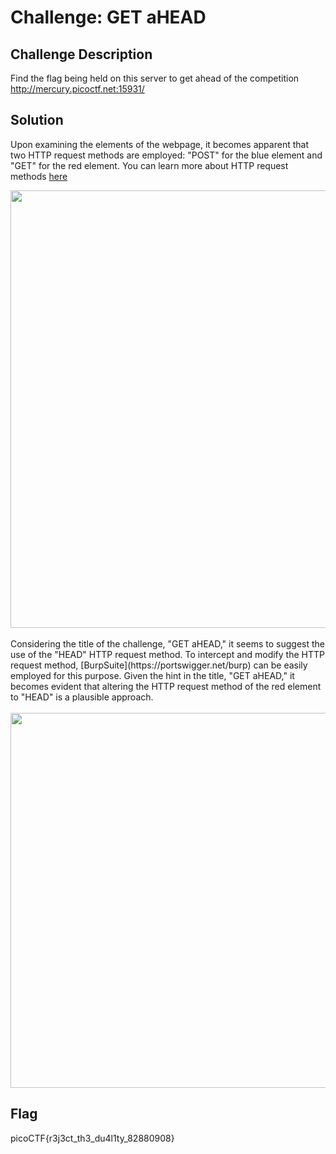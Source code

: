 # Challenge: GET aHEAD

## Challenge Description
Find the flag being held on this server to get ahead of the competition http://mercury.picoctf.net:15931/

## Solution
Upon examining the elements of the webpage, it becomes apparent that two HTTP request methods are employed: "POST" for the blue element and "GET" for the red element. You can learn more about HTTP request methods [here](https://developer.mozilla.org/en-US/docs/Web/HTTP/Methods)

<img width=700 src="https://github.com/edlowwy/CTF-Writeups/assets/138736240/ea4de90f-c3af-4824-be97-d20277f73ddd">
<br>
<br>
Considering the title of the challenge, "GET aHEAD," it seems to suggest the use of the "HEAD" HTTP request method. 
To intercept and modify the HTTP request method, [BurpSuite](https://portswigger.net/burp) can be easily employed for this purpose. Given the hint in the title, "GET aHEAD," it becomes evident that altering the HTTP request method of the red element to "HEAD" is a plausible approach.
<br>
<br>
<img width=600 src="https://github.com/edlowwy/CTF-Writeups/assets/138736240/34d4d8bc-1674-4a66-a12c-a3ed8ed59e4d">



## Flag
picoCTF{r3j3ct_th3_du4l1ty_82880908}

